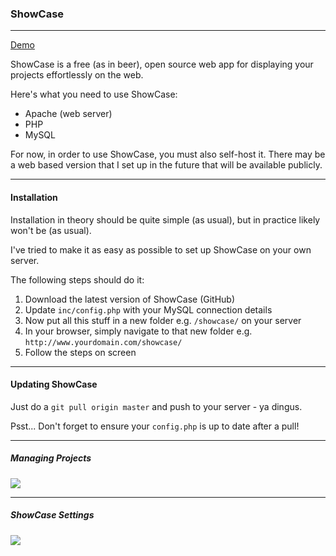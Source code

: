 ### ShowCase
---

[Demo](http://www.shanehoban.com/showcase/)

ShowCase is a free (as in beer), open source web app for displaying your projects effortlessly on the web.

Here's what you need to use ShowCase:

- Apache (web server)
- PHP
- MySQL

For now, in order to use ShowCase, you must also self-host it. There may be a web based version that I set up in the future that will be available publicly.

---

#### Installation

Installation in theory should be quite simple (as usual), but in practice likely won't be (as usual).

I've tried to make it as easy as possible to set up ShowCase on your own server.

The following steps should do it:

1. Download the latest version of ShowCase (GitHub)
2. Update `inc/config.php` with your MySQL connection details
3. Now put all this stuff in a new folder e.g. `/showcase/` on your server
4. In your browser, simply navigate to that new folder
  e.g. `http://www.yourdomain.com/showcase/`
5. Follow the steps on screen

---

#### Updating ShowCase

Just do a `git pull origin master` and push to your server - ya dingus.

Psst... Don't forget to ensure your `config.php` is up to date after a pull!

---

##### Managing Projects

![](http://i.imgur.com/v86oT7t.png)

---

##### ShowCase Settings

![](http://i.imgur.com/Sb5zphX.png)
